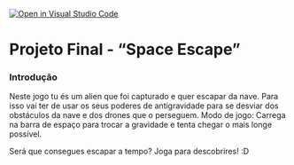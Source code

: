 [![Open in Visual Studio Code](https://classroom.github.com/assets/open-in-vscode-c66648af7eb3fe8bc4f294546bfd86ef473780cde1dea487d3c4ff354943c9ae.svg)](https://classroom.github.com/online_ide?assignment_repo_id=7677758&assignment_repo_type=AssignmentRepo)
# Projeto Final - “Space Escape”

### Introdução

Neste jogo tu és um alien que foi capturado e quer escapar da nave. Para isso vai ter de usar os seus poderes de antigravidade para se desviar dos obstáculos da nave e dos drones que o perseguem.
Modo de jogo: Carrega na barra de espaço para trocar a gravidade e tenta chegar o mais longe possível.

Será que consegues escapar a tempo? Joga para descobrires! :D